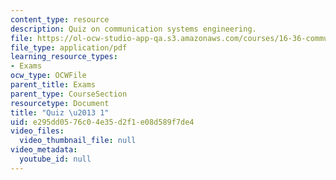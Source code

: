 ```yaml
---
content_type: resource
description: Quiz on communication systems engineering.
file: https://ol-ocw-studio-app-qa.s3.amazonaws.com/courses/16-36-communication-systems-engineering-spring-2009/e295dd0576c04e35d2f1e08d589f7de4_MIT16_36s09_quiz01.pdf
file_type: application/pdf
learning_resource_types:
- Exams
ocw_type: OCWFile
parent_title: Exams
parent_type: CourseSection
resourcetype: Document
title: "Quiz \u2013 1"
uid: e295dd05-76c0-4e35-d2f1-e08d589f7de4
video_files:
  video_thumbnail_file: null
video_metadata:
  youtube_id: null
---
```

